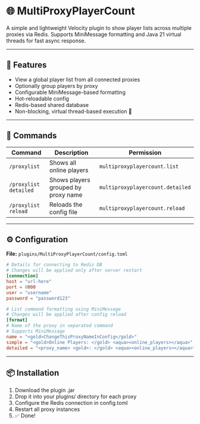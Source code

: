 # 🌐 MultiProxyPlayerCount

A simple and lightweight Velocity plugin to show player lists across multiple proxies via Redis. Supports MiniMessage formatting and Java 21 virtual threads for fast async response.

---

## 🔧 Features

- View a global player list from all connected proxies
- Optionally group players by proxy
- Configurable MiniMessage-based formatting
- Hot-reloadable config
- Redis-based shared database
- Non-blocking, virtual thread-based execution 🚀

---

## 💬 Commands

| Command               | Description                          | Permission                          |
|-----------------------|------------------------------------|-----------------------------------|
| `/proxylist`          | Shows all online players            | `multiproxyplayercount.list`      |
| `/proxylist detailed` | Shows players grouped by proxy name| `multiproxyplayercount.detailed`  |
| `/proxylist reload`   | Reloads the config file             | `multiproxyplayercount.reload`    |

---

## ⚙️ Configuration

**File:** `plugins/MultiProxyPlayerCount/config.toml`

```toml
# Details for connecting to Redis DB
# Changes will be applied only after server restart
[connection]
host = "url-here"
port = 0000
user = "username"
password = "password123"

# List command formatting using MiniMessage
# Changes will be applied after config reload
[format]
# Name of the proxy in separated command
# Supports MiniMessage
name = "<gold>ChangeThisProxyNameInConfig</gold>"
simple = "<gold>Online Players: </gold> <aqua><online_players></aqua>"
detailed = "<proxy_name> <gold>: </gold> <aqua><online_players></aqua>"
```

---

## 📦 Installation
1. Download the plugin .jar
2. Drop it into your plugins/ directory for each proxy
3. Configure the Redis connection in config.toml
4. Restart all proxy instances
5. ✅ Done!
